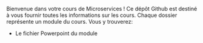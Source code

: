 Bienvenue dans votre cours de Microservices !
Ce dépôt Github est destiné à vous fournir toutes les informations sur les cours. 
Chaque dossier représente un module du cours. Vous y trouverez:
- Le fichier Powerpoint du module